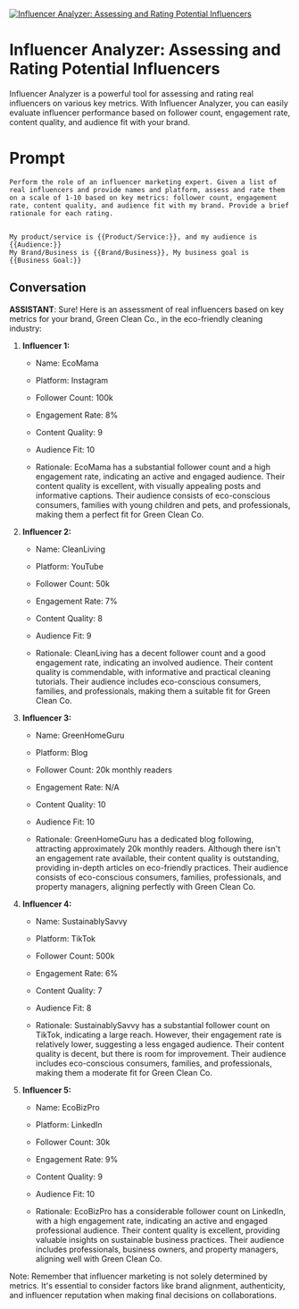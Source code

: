 
[![Influencer Analyzer: Assessing and Rating Potential Influencers](https://flow-prompt-covers.s3.us-west-1.amazonaws.com/icon/vintage/vint_6.png)]()
# Influencer Analyzer: Assessing and Rating Potential Influencers 
Influencer Analyzer is a powerful tool for assessing and rating real influencers on various key metrics. With Influencer Analyzer, you can easily evaluate influencer performance based on follower count, engagement rate, content quality, and audience fit with your brand. 

# Prompt

```
Perform the role of an influencer marketing expert. Given a list of real influencers and provide names and platform, assess and rate them on a scale of 1-10 based on key metrics: follower count, engagement rate, content quality, and audience fit with my brand. Provide a brief rationale for each rating.


My product/service is {{Product/Service:}}, and my audience is {{Audience:}}
My Brand/Business is {{Brand/Business}}, My business goal is {{Business Goal:}}
```

## Conversation

**ASSISTANT**: Sure! Here is an assessment of real influencers based on key metrics for your brand, Green Clean Co., in the eco-friendly cleaning industry:



1. **Influencer 1:**

   - Name: EcoMama

   - Platform: Instagram

   - Follower Count: 100k

   - Engagement Rate: 8%

   - Content Quality: 9

   - Audience Fit: 10

   - Rationale: EcoMama has a substantial follower count and a high engagement rate, indicating an active and engaged audience. Their content quality is excellent, with visually appealing posts and informative captions. Their audience consists of eco-conscious consumers, families with young children and pets, and professionals, making them a perfect fit for Green Clean Co.



2. **Influencer 2:**

   - Name: CleanLiving

   - Platform: YouTube

   - Follower Count: 50k

   - Engagement Rate: 7%

   - Content Quality: 8

   - Audience Fit: 9

   - Rationale: CleanLiving has a decent follower count and a good engagement rate, indicating an involved audience. Their content quality is commendable, with informative and practical cleaning tutorials. Their audience includes eco-conscious consumers, families, and professionals, making them a suitable fit for Green Clean Co.



3. **Influencer 3:**

   - Name: GreenHomeGuru

   - Platform: Blog

   - Follower Count: 20k monthly readers

   - Engagement Rate: N/A

   - Content Quality: 10

   - Audience Fit: 10

   - Rationale: GreenHomeGuru has a dedicated blog following, attracting approximately 20k monthly readers. Although there isn't an engagement rate available, their content quality is outstanding, providing in-depth articles on eco-friendly practices. Their audience consists of eco-conscious consumers, families, professionals, and property managers, aligning perfectly with Green Clean Co.



4. **Influencer 4:**

   - Name: SustainablySavvy

   - Platform: TikTok

   - Follower Count: 500k

   - Engagement Rate: 6%

   - Content Quality: 7

   - Audience Fit: 8

   - Rationale: SustainablySavvy has a substantial follower count on TikTok, indicating a large reach. However, their engagement rate is relatively lower, suggesting a less engaged audience. Their content quality is decent, but there is room for improvement. Their audience includes eco-conscious consumers, families, and professionals, making them a moderate fit for Green Clean Co.



5. **Influencer 5:**

   - Name: EcoBizPro

   - Platform: LinkedIn

   - Follower Count: 30k

   - Engagement Rate: 9%

   - Content Quality: 9

   - Audience Fit: 10

   - Rationale: EcoBizPro has a considerable follower count on LinkedIn, with a high engagement rate, indicating an active and engaged professional audience. Their content quality is excellent, providing valuable insights on sustainable business practices. Their audience includes professionals, business owners, and property managers, aligning well with Green Clean Co.



Note: Remember that influencer marketing is not solely determined by metrics. It's essential to consider factors like brand alignment, authenticity, and influencer reputation when making final decisions on collaborations.


